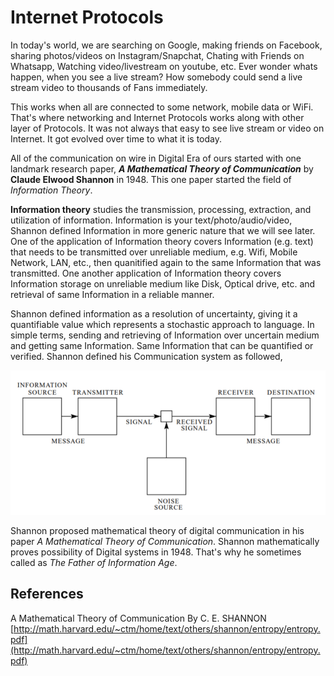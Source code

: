 # Internet Protocols

In today's world, we are searching on Google, making friends on Facebook, sharing photos/videos on Instagram/Snapchat, Chating with Friends on Whatsapp, Watching video/livestream on youtube, etc. Ever wonder whats happen, when you see a live stream? How somebody could send a live stream video to thousands of Fans immediately.

This works when all are connected to some network, mobile data or WiFi. That's where networking and Internet Protocols works along with other layer of Protocols. It was not always that easy to see live stream or video on Internet. It got evolved over time to what it is today.

All of the communication on wire in Digital Era of ours started with one landmark research paper, ***A Mathematical Theory of Communication*** by **Claude Elwood Shannon** in 1948. This one paper started the field of *Information Theory*. 

**Information theory** studies the transmission, processing, extraction, and utilization of information. Information is your text/photo/audio/video, Shannon defined Information in more generic nature that we will see later. One of the application of Information theory covers Information (e.g. text) that needs to be transmitted over unreliable medium, e.g. Wifi, Mobile Network, LAN, etc., then quanitified again to the same Information that was transmitted. One another application of Information theory covers Information storage on unreliable medium like Disk, Optical drive, etc. and retrieval of same Information in a reliable manner. 

Shannon defined information as a resolution of uncertainty, giving it a quantifiable value which represents a stochastic approach to language. In simple terms, sending and retrieving of Information over uncertain medium and getting same Information. Same Information that can be quantified or verified. Shannon defined his Communication system as followed,

![Shannon Communication System](./images/internet-protocols/shannon-entropy.png)

Shannon proposed mathematical theory of digital communication in his paper *A Mathematical Theory of Communication*. Shannon mathematically proves possibility of Digital systems in 1948. That's why he sometimes called as *The Father of Information Age*. 

## References
A Mathematical Theory of Communication By C. E. SHANNON [http://math.harvard.edu/~ctm/home/text/others/shannon/entropy/entropy.pdf](http://math.harvard.edu/~ctm/home/text/others/shannon/entropy/entropy.pdf)
<!--stackedit_data:
eyJwcm9wZXJ0aWVzIjoiZXh0ZW5zaW9uczpcbiAgcHJlc2V0Oi
BnZm1cbiIsImhpc3RvcnkiOlsxOTcwNDU5MTgsODQxMTU3MDk3
LDE1OTk5OTI0MDYsODg2MzQ0NTY5LDkzMTY4MzEwMywtOTU1Mz
Y5MjY5LDcwODQzNjg5Nyw2MzcyMzY0NjcsLTY5ODQ4NDgzMiwt
MTg4MDkwNjU0NCwxMjU5NDEzMTM3LDEwODUyMDU1MTYsLTEyNT
I2NjY2MjQsMTEyNzk5MTI1MywtNzU4MTY1NDAwLC0xODkxNTIz
NDcxLDE3ODE2MDkyMTksOTU1MTA1MDYwLDEwNTgyNDk1NjEsMT
U5MTEyNTY4OF19
-->